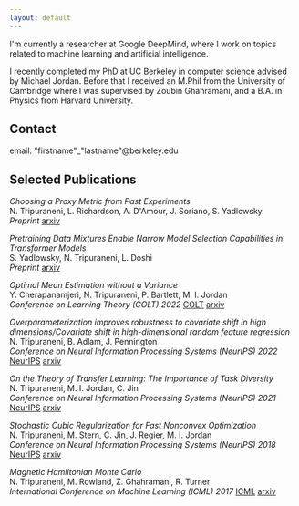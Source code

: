 ```yaml
---
layout: default
---
```


I'm currently a researcher at Google DeepMind, where I work on topics related to machine learning and artificial intelligence.

I recently completed my PhD at UC Berkeley in computer science advised by Michael Jordan. Before that I received an M.Phil from the University of Cambridge where I was supervised by Zoubin Ghahramani, and a B.A. in Physics from Harvard University.


## Contact

email:  "firstname"_"lastname"@berkeley.edu

## Selected Publications

_Choosing a Proxy Metric from Past Experiments_\
N. Tripuraneni, L. Richardson, A. D'Amour, J. Soriano, S. Yadlowsky\
_Preprint_ [arxiv](https://arxiv.org/abs/2309.07893)

_Pretraining Data Mixtures Enable Narrow Model Selection
Capabilities in Transformer Models_\
S. Yadlowsky, N. Tripuraneni, L. Doshi\
_Preprint_ [arxiv](https://arxiv.org/abs/2311.00871)

_Optimal Mean Estimation without a Variance_\
Y. Cherapanamjeri, N. Tripuraneni, P. Bartlett, M. I. Jordan\
_Conference on Learning Theory (COLT) 2022_ [COLT](https://proceedings.mlr.press/v178/cherapanamjeri22a.html)  [arxiv](https://arxiv.org/abs/2011.12433)

_Overparameterization improves robustness to covariate shift in high dimensions/Covariate shift in high-dimensional random feature regression_\
N. Tripuraneni, B. Adlam, J. Pennington\
_Conference on Neural Information Processing Systems (NeurIPS) 2022_ [NeurIPS](https://proceedings.neurips.cc/paper/2021/hash/73fed7fd472e502d8908794430511f4d-Abstract.html) [arxiv](https://arxiv.org/abs/2111.08234)

_On the Theory of Transfer Learning: The Importance of Task Diversity_\
N. Tripuraneni, M. I. Jordan, C. Jin\
_Conference on Neural Information Processing Systems (NeurIPS) 2021_ [NeurIPS](https://proceedings.neurips.cc/paper/2020/hash/59587bffec1c7846f3e34230141556ae-Abstract.html)  [arxiv](https://arxiv.org/abs/2006.11650)

_Stochastic Cubic Regularization for Fast Nonconvex Optimization_\
N. Tripuraneni, M. Stern, C. Jin, J. Regier, M. I. Jordan\
_Conference on Neural Information Processing Systems (NeurIPS) 2018_ [NeurIPS](https://proceedings.neurips.cc/paper_files/paper/2018/file/db1915052d15f7815c8b88e879465a1e-Paper.pdf)  [arxiv](https://arxiv.org/abs/1711.02838)

_Magnetic Hamiltonian Monte Carlo_\
N. Tripuraneni, M. Rowland, Z. Ghahramani, R. Turner\
_International Conference on Machine Learning (ICML) 2017_ [ICML](https://proceedings.mlr.press/v70/tripuraneni17a.html) [arxiv](https://arxiv.org/abs/1607.02738)
